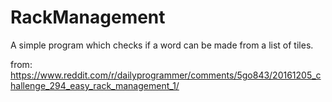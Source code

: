 # RackManagement
A simple program which checks if a word can be made from a list of tiles.

from: https://www.reddit.com/r/dailyprogrammer/comments/5go843/20161205_challenge_294_easy_rack_management_1/
